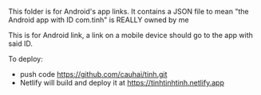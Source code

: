 This folder is for Android's app links. It contains a JSON file to mean "the Android app with ID com.tinh" is REALLY owned by me

This is for Android link, a link on a mobile device should go to the app with said ID.

To deploy:
- push code 	https://github.com/cauhai/tinh.git
- Netlify will build and deploy it at https://tinhtinhtinh.netlify.app


